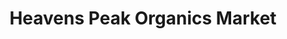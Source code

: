 ---
title: "Heavens Peak Organics Market"
url: /eureka/heavens-peak-organics-market/
shop: Supermarkt
---